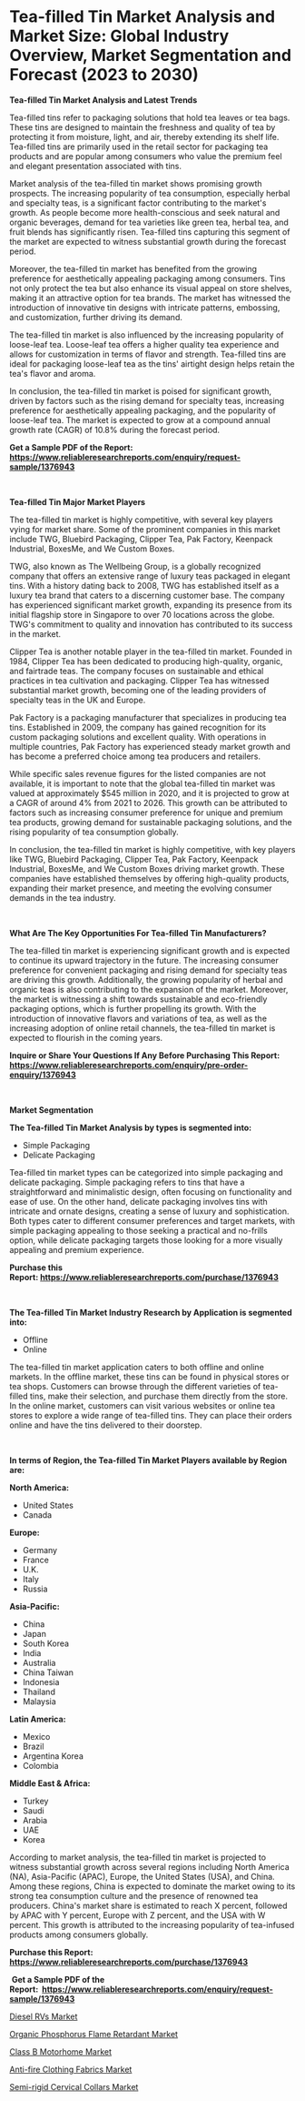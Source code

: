 <p><h1>Tea-filled Tin Market Analysis and Market Size: Global Industry Overview, Market Segmentation and Forecast (2023 to 2030)</h1></p><p><strong>Tea-filled Tin Market Analysis and Latest Trends</strong></p>
<p><p>Tea-filled tins refer to packaging solutions that hold tea leaves or tea bags. These tins are designed to maintain the freshness and quality of tea by protecting it from moisture, light, and air, thereby extending its shelf life. Tea-filled tins are primarily used in the retail sector for packaging tea products and are popular among consumers who value the premium feel and elegant presentation associated with tins.</p><p>Market analysis of the tea-filled tin market shows promising growth prospects. The increasing popularity of tea consumption, especially herbal and specialty teas, is a significant factor contributing to the market's growth. As people become more health-conscious and seek natural and organic beverages, demand for tea varieties like green tea, herbal tea, and fruit blends has significantly risen. Tea-filled tins capturing this segment of the market are expected to witness substantial growth during the forecast period.</p><p>Moreover, the tea-filled tin market has benefited from the growing preference for aesthetically appealing packaging among consumers. Tins not only protect the tea but also enhance its visual appeal on store shelves, making it an attractive option for tea brands. The market has witnessed the introduction of innovative tin designs with intricate patterns, embossing, and customization, further driving its demand.</p><p>The tea-filled tin market is also influenced by the increasing popularity of loose-leaf tea. Loose-leaf tea offers a higher quality tea experience and allows for customization in terms of flavor and strength. Tea-filled tins are ideal for packaging loose-leaf tea as the tins' airtight design helps retain the tea's flavor and aroma.</p><p>In conclusion, the tea-filled tin market is poised for significant growth, driven by factors such as the rising demand for specialty teas, increasing preference for aesthetically appealing packaging, and the popularity of loose-leaf tea. The market is expected to grow at a compound annual growth rate (CAGR) of 10.8% during the forecast period.</p></p>
<p><strong>Get a Sample PDF of the Report:&nbsp; <a href="https://www.reliableresearchreports.com/enquiry/request-sample/1376943">https://www.reliableresearchreports.com/enquiry/request-sample/1376943</a></strong></p>
<p>&nbsp;</p>
<p><strong>Tea-filled Tin Major Market Players</strong></p>
<p><p>The tea-filled tin market is highly competitive, with several key players vying for market share. Some of the prominent companies in this market include TWG, Bluebird Packaging, Clipper Tea, Pak Factory, Keenpack Industrial, BoxesMe, and We Custom Boxes.</p><p>TWG, also known as The Wellbeing Group, is a globally recognized company that offers an extensive range of luxury teas packaged in elegant tins. With a history dating back to 2008, TWG has established itself as a luxury tea brand that caters to a discerning customer base. The company has experienced significant market growth, expanding its presence from its initial flagship store in Singapore to over 70 locations across the globe. TWG's commitment to quality and innovation has contributed to its success in the market.</p><p>Clipper Tea is another notable player in the tea-filled tin market. Founded in 1984, Clipper Tea has been dedicated to producing high-quality, organic, and fairtrade teas. The company focuses on sustainable and ethical practices in tea cultivation and packaging. Clipper Tea has witnessed substantial market growth, becoming one of the leading providers of specialty teas in the UK and Europe.</p><p>Pak Factory is a packaging manufacturer that specializes in producing tea tins. Established in 2009, the company has gained recognition for its custom packaging solutions and excellent quality. With operations in multiple countries, Pak Factory has experienced steady market growth and has become a preferred choice among tea producers and retailers.</p><p>While specific sales revenue figures for the listed companies are not available, it is important to note that the global tea-filled tin market was valued at approximately $545 million in 2020, and it is projected to grow at a CAGR of around 4% from 2021 to 2026. This growth can be attributed to factors such as increasing consumer preference for unique and premium tea products, growing demand for sustainable packaging solutions, and the rising popularity of tea consumption globally.</p><p>In conclusion, the tea-filled tin market is highly competitive, with key players like TWG, Bluebird Packaging, Clipper Tea, Pak Factory, Keenpack Industrial, BoxesMe, and We Custom Boxes driving market growth. These companies have established themselves by offering high-quality products, expanding their market presence, and meeting the evolving consumer demands in the tea industry.</p></p>
<p>&nbsp;</p>
<p><strong>What Are The Key Opportunities For Tea-filled Tin Manufacturers?</strong></p>
<p><p>The tea-filled tin market is experiencing significant growth and is expected to continue its upward trajectory in the future. The increasing consumer preference for convenient packaging and rising demand for specialty teas are driving this growth. Additionally, the growing popularity of herbal and organic teas is also contributing to the expansion of the market. Moreover, the market is witnessing a shift towards sustainable and eco-friendly packaging options, which is further propelling its growth. With the introduction of innovative flavors and variations of tea, as well as the increasing adoption of online retail channels, the tea-filled tin market is expected to flourish in the coming years.</p></p>
<p><strong>Inquire or Share Your Questions If Any Before Purchasing This Report: <a href="https://www.reliableresearchreports.com/enquiry/pre-order-enquiry/1376943">https://www.reliableresearchreports.com/enquiry/pre-order-enquiry/1376943</a></strong></p>
<p>&nbsp;</p>
<p><strong>Market Segmentation</strong></p>
<p><strong>The Tea-filled Tin Market Analysis by types is segmented into:</strong></p>
<p><ul><li>Simple Packaging</li><li>Delicate Packaging</li></ul></p>
<p><p>Tea-filled tin market types can be categorized into simple packaging and delicate packaging. Simple packaging refers to tins that have a straightforward and minimalistic design, often focusing on functionality and ease of use. On the other hand, delicate packaging involves tins with intricate and ornate designs, creating a sense of luxury and sophistication. Both types cater to different consumer preferences and target markets, with simple packaging appealing to those seeking a practical and no-frills option, while delicate packaging targets those looking for a more visually appealing and premium experience.</p></p>
<p><strong>Purchase this Report:&nbsp;<a href="https://www.reliableresearchreports.com/purchase/1376943">https://www.reliableresearchreports.com/purchase/1376943</a></strong></p>
<p>&nbsp;</p>
<p><strong>The Tea-filled Tin Market Industry Research by Application is segmented into:</strong></p>
<p><ul><li>Offline</li><li>Online</li></ul></p>
<p><p>The tea-filled tin market application caters to both offline and online markets. In the offline market, these tins can be found in physical stores or tea shops. Customers can browse through the different varieties of tea-filled tins, make their selection, and purchase them directly from the store. In the online market, customers can visit various websites or online tea stores to explore a wide range of tea-filled tins. They can place their orders online and have the tins delivered to their doorstep.</p></p>
<p>&nbsp;</p>
<p><strong>In terms of Region, the Tea-filled Tin Market Players available by Region are:</strong></p>
<p>
    <p> <strong> North America: </strong>
        <ul>
            <li>United States</li>
            <li>Canada</li>
        </ul>
        </p> 
    <p> <strong> Europe: </strong>
        <ul>
            <li>Germany</li>
            <li>France</li>
            <li>U.K.</li>
            <li>Italy</li>
            <li>Russia</li>
        </ul>
        </p> 
    <p> <strong> Asia-Pacific: </strong>
        <ul>
            <li>China</li>
            <li>Japan</li>
            <li>South Korea</li>
            <li>India</li>
            <li>Australia</li>
            <li>China Taiwan</li>
            <li>Indonesia</li>
            <li>Thailand</li>
            <li>Malaysia</li>
        </ul>
        </p> 
    <p> <strong> Latin America: </strong>
        <ul>
            <li>Mexico</li>
            <li>Brazil</li>
            <li>Argentina Korea</li>
            <li>Colombia</li>
        </ul>
        </p> 
    <p> <strong> Middle East & Africa: </strong>
        <ul>
            <li>Turkey</li>
            <li>Saudi</li>
            <li>Arabia</li>
            <li>UAE</li>
            <li>Korea</li>
        </ul>
    </p>
    </p>
<p><p>According to market analysis, the tea-filled tin market is projected to witness substantial growth across several regions including North America (NA), Asia-Pacific (APAC), Europe, the United States (USA), and China. Among these regions, China is expected to dominate the market owing to its strong tea consumption culture and the presence of renowned tea producers. China's market share is estimated to reach X percent, followed by APAC with Y percent, Europe with Z percent, and the USA with W percent. This growth is attributed to the increasing popularity of tea-infused products among consumers globally.</p></p>
<p><strong>Purchase this Report: <a href="https://www.reliableresearchreports.com/purchase/1376943">https://www.reliableresearchreports.com/purchase/1376943</a></strong></p>
<p>&nbsp;<strong>Get a Sample PDF of the Report:&nbsp;&nbsp;<a href="https://www.reliableresearchreports.com/enquiry/request-sample/1376943">https://www.reliableresearchreports.com/enquiry/request-sample/1376943</a></strong></p>
<p><strong></strong></p>
<p><p><a href="https://medium.com/@germanwolff65/diesel-rvs-market-trends-and-market-analysis-forecasted-for-period-2023-2030-922b1dbb9984">Diesel RVs Market</a></p><p><a href="https://www.linkedin.com/pulse/organic-phosphorus-flame-retardant-market-share-amp-new-vnkue/">Organic Phosphorus Flame Retardant Market</a></p><p><a href="https://medium.com/@karleeprice82/class-b-motorhome-market-size-cagr-trends-2024-2030-91da643d41a3">Class B Motorhome Market</a></p><p><a href="https://www.linkedin.com/pulse/anti-fire-clothing-fabrics-market-research-report-provides-2cfce/">Anti-fire Clothing Fabrics Market</a></p><p><a href="https://github.com/lbird53714/Market-Research-Report-List-1/blob/main/semi-rigid-cervical-collars-market.md">Semi-rigid Cervical Collars Market</a></p></p>